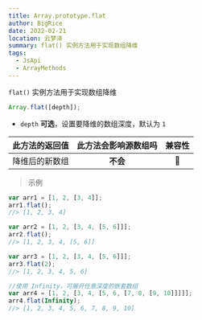 ```yaml
---
title: Array.prototype.flat
author: BigRice
date: 2022-02-21
location: 云梦泽
summary: flat() 实例方法用于实现数组降维
tags:
  - JsApi
  - ArrayMethods
---
```


`flat()` 实例方法用于实现数组降维

```js
Array.flat([depth]);
```

- `depth` **可选**，设置要降维的数组深度，默认为 `1`

| 此方法的返回值 | 此方法会影响源数组吗 | 兼容性 |
| :------------: | :------------------: | :----: |
| 降维后的新数组 |       **不会**       |   🔴   |

> 示例

```js
var arr1 = [1, 2, [3, 4]];
arr1.flat();
//> [1, 2, 3, 4]

var arr2 = [1, 2, [3, 4, [5, 6]]];
arr2.flat();
//> [1, 2, 3, 4, [5, 6]]

var arr3 = [1, 2, [3, 4, [5, 6]]];
arr3.flat(2);
//> [1, 2, 3, 4, 5, 6]

//使用 Infinity，可展开任意深度的嵌套数组
var arr4 = [1, 2, [3, 4, [5, 6, [7, 8, [9, 10]]]]];
arr4.flat(Infinity);
//> [1, 2, 3, 4, 5, 6, 7, 8, 9, 10]
```
